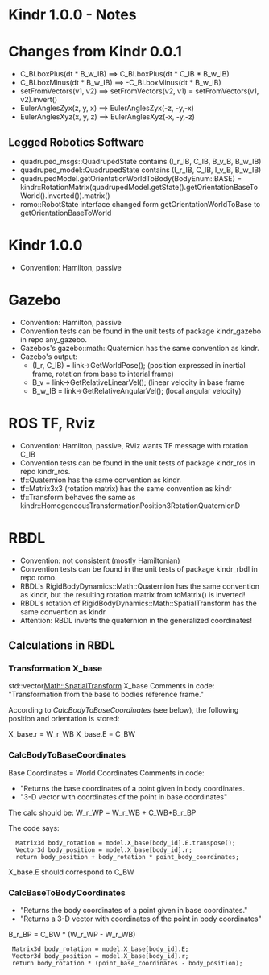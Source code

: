 # Kindr 1.0.0 - Notes

# Changes from Kindr 0.0.1

* C_BI.boxPlus(dt * B_w_IB) ==> C_BI.boxPlus(dt * C_IB * B_w_IB)
* C_BI.boxMinus(dt *  B_w_IB) ==>  -C_BI.boxMinus(dt * B_w_IB)
* setFromVectors(v1, v2) ==> setFromVectors(v2, v1) = setFromVectors(v1, v2).invert()
* EulerAnglesZyx(z, y, x) ==> EulerAnglesZyx(-z, -y,-x)
* EulerAnglesXyz(x, y, z) ==> EulerAnglesXyz(-x, -y,-z)


## Legged Robotics Software
* quadruped_msgs::QuadrupedState contains (I_r_IB, C_IB, B_v_B, B_w_IB)
* quadruped_model::QuadrupedState contains (I_r_IB, C_IB, I_v_B, B_w_IB)
* quadrupedModel.getOrientationWorldToBody(BodyEnum::BASE) = kindr::RotationMatrix(quadrupedModel.getState().getOrientationBaseToWorld().inverted()).matrix()
* romo::RobotState interface changed form getOrientationWorldToBase to getOrientationBaseToWorld

# Kindr 1.0.0
* Convention: Hamilton, passive

# Gazebo

* Convention: Hamilton, passive
* Convention tests can be found in the unit tests of package kindr_gazebo in repo any_gazebo.
* Gazebos's gazebo::math::Quaternion has the same convention as kindr.
* Gazebo's output:
    - (I_r, C_IB) = link->GetWorldPose(); 	(position expressed in inertial frame, rotation from base to interial frame)
    - B_v = link->GetRelativeLinearVel(); 	(linear velocity in base frame
    - B_w_IB = link->GetRelativeAngularVel(); 	(local angular velocity) 

# ROS TF, Rviz

* Convention: Hamilton, passive, RViz wants TF message with rotation C_IB
* Convention tests can be found in the unit tests of package kindr_ros in repo kindr_ros.
* tf::Quaternion has the same convention as kindr.
* tf::Matrix3x3 (rotation matrix) has the same convention as kindr
* tf::Transform behaves the same as kindr::HomogeneousTransformationPosition3RotationQuaternionD
    
    
# RBDL

* Convention: not consistent (mostly Hamiltonian)
* Convention tests can be found in the unit tests of package kindr_rbdl in repo romo.
* RBDL's RigidBodyDynamics::Math::Quaternion has the same convention as kindr, but the resulting rotation matrix from toMatrix() is inverted!
* RBDL's rotation of RigidBodyDynamics::Math::SpatialTransform has the same convention as kindr
* Attention: RBDL inverts the quaternion in the generalized coordinates!

## Calculations in RBDL

### Transformation X_base
std::vector<Math::SpatialTransform> X_base
Comments in code: "Transformation from the base to bodies reference frame."

According to *CalcBodyToBaseCoordinates* (see below), the following position and orientation is stored:

X_base.r = W_r_WB
X_base.E = C_BW


### CalcBodyToBaseCoordinates
Base Coordinates = World Coordinates
Comments in code: 
* "Returns the base coordinates of a point given in body coordinates.
* "3-D vector with coordinates of the point in base coordinates"

The calc should be: W_r_WP = W_r_WB + C_WB*B_r_BP

The code says:

```
  Matrix3d body_rotation = model.X_base[body_id].E.transpose();
  Vector3d body_position = model.X_base[body_id].r; 
  return body_position + body_rotation * point_body_coordinates;
```

X_base.E should correspond to C_BW


### CalcBaseToBodyCoordinates 

* "Returns the body coordinates of a point given in base coordinates."
* "Returns a 3-D vector with coordinates of the point in body coordinates"

B_r_BP = C_BW * (W_r_WP - W_r_WB)

```
 Matrix3d body_rotation = model.X_base[body_id].E;
 Vector3d body_position = model.X_base[body_id].r;
 return body_rotation * (point_base_coordinates - body_position);
```





  

